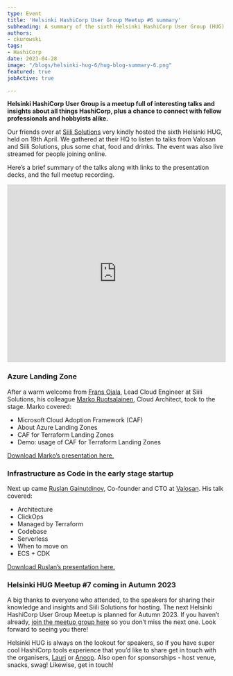 ```yaml
---
type: Event
title: 'Helsinki HashiCorp User Group Meetup #6 summary'
subheading: A summary of the sixth Helsinki HashiCorp User Group (HUG) including presentations on Infrastructure as Code in early stage startups and Azure Landing Zone. 
authors:
- ckurowski
tags:
- HashiCorp
date: 2023-04-28
image: "/blogs/helsinki-hug-6/hug-blog-summary-6.png"
featured: true
jobActive: true

---
```

**Helsinki HashiCorp User Group is a meetup full of interesting talks and insights about all things HashiCorp, plus a chance to connect with fellow professionals and hobbyists alike.**

Our friends over at [Siili Solutions](https://www.siili.com/fi/) very kindly hosted the sixth Helsinki HUG, held on 19th April. We gathered at their HQ to listen to talks from Valosan and Siili Solutions, plus some chat, food and drinks. The event was also live streamed for people joining online.

Here’s a brief summary of the talks along with links to the presentation decks, and the full meetup recording.

<iframe width="100%" height="410" src="https://www.youtube.com/embed/NhIyeSYTI1w" title="YouTube video player" frameborder="0" allow="accelerometer; autoplay; clipboard-write; encrypted-media; gyroscope; picture-in-picture; web-share" allowfullscreen></iframe>


### Azure Landing Zone

After a warm welcome from [Frans Ojala](https://www.linkedin.com/in/frans-ojala-1093b0109/), Lead Cloud Engineer at Siili Solutions, his colleague [Marko Ruotsalainen](https://www.linkedin.com/in/marko-ruotsalainen-31958361/), Cloud Architect, took to the stage. Marko covered:

- Microsoft Cloud Adoption Framework (CAF)
- About Azure Landing Zones
- CAF for Terraform Landing Zones
- Demo: usage of CAF for Terraform Landing Zones

[Download Marko’s presentation here.](https://drive.google.com/file/d/1GT3fjQF3_giFofemuz4gdPZzTU9423Dw/view?usp=share_link)

### Infrastructure as Code in the early stage startup

Next up came [Ruslan Gainutdinov](https://www.linkedin.com/in/ruslanfg/), Co-founder and CTO at [Valosan](https://valosan.com/). His talk covered:

- Architecture
- ClickOps
- Managed by Terraform
- Codebase
- Serverless
- When to move on
- ECS + CDK

[Download Ruslan’s presentation here.](https://drive.google.com/file/d/1IPes5RBGruYN2ZqWVelUK2f-C7pQkYUZ/view?usp=share_link)

### **Helsinki HUG Meetup #7 coming in Autumn 2023**

A big thanks to everyone who attended, to the speakers for sharing their knowledge and insights and Siili Solutions for hosting. The next Helsinki HashiCorp User Group Meetup is planned for Autumn 2023. If you haven’t already, [join the meetup group here](https://www.meetup.com/helsinki-hashicorp-user-group/) so you don’t miss the next one. Look forward to seeing you there!

Helsinki HUG is always on the lookout for speakers, so if you have super cool HashiCorp tools experience that you’d like to share get in touch with the organisers, [Lauri](https://www.linkedin.com/in/lauri-suomalainen/) or [Anoop](https://www.linkedin.com/in/anoopvijayan/). Also open for sponsorships - host venue, snacks, swag! Likewise, get in touch!